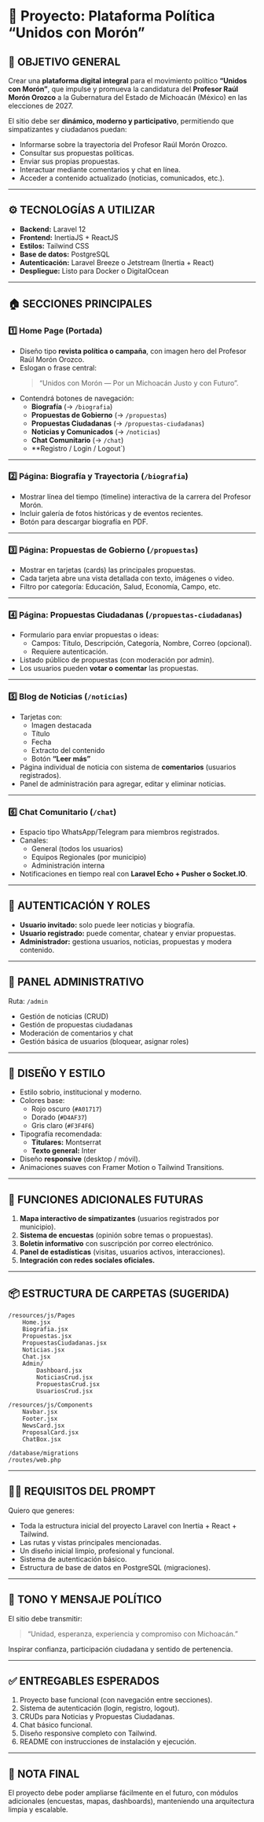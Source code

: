 
# 🧠 Proyecto: Plataforma Política “Unidos con Morón”

## 🎯 OBJETIVO GENERAL
Crear una **plataforma digital integral** para el movimiento político **“Unidos con Morón”**, que impulse y promueva la candidatura del **Profesor Raúl Morón Orozco** a la Gubernatura del Estado de Michoacán (México) en las elecciones de 2027.

El sitio debe ser **dinámico, moderno y participativo**, permitiendo que simpatizantes y ciudadanos puedan:
- Informarse sobre la trayectoria del Profesor Raúl Morón Orozco.  
- Consultar sus propuestas políticas.  
- Enviar sus propias propuestas.  
- Interactuar mediante comentarios y chat en línea.  
- Acceder a contenido actualizado (noticias, comunicados, etc.).  

---

## ⚙️ TECNOLOGÍAS A UTILIZAR
- **Backend:** Laravel 12  
- **Frontend:** InertiaJS + ReactJS  
- **Estilos:** Tailwind CSS  
- **Base de datos:** PostgreSQL  
- **Autenticación:** Laravel Breeze o Jetstream (Inertia + React)  
- **Despliegue:** Listo para Docker o DigitalOcean  

---

## 🏠 SECCIONES PRINCIPALES

### 1️⃣ Home Page (Portada)
- Diseño tipo **revista política o campaña**, con imagen hero del Profesor Raúl Morón Orozco.
- Eslogan o frase central:  
  > “Unidos con Morón — Por un Michoacán Justo y con Futuro”.
- Contendrá botones de navegación:
  - **Biografía** (→ `/biografia`)
  - **Propuestas de Gobierno** (→ `/propuestas`)
  - **Propuestas Ciudadanas** (→ `/propuestas-ciudadanas`)
  - **Noticias y Comunicados** (→ `/noticias`)
  - **Chat Comunitario** (→ `/chat`)
  - **Registro / Login / Logout`)

---

### 2️⃣ Página: Biografía y Trayectoria (`/biografia`)
- Mostrar línea del tiempo (timeline) interactiva de la carrera del Profesor Morón.
- Incluir galería de fotos históricas y de eventos recientes.
- Botón para descargar biografía en PDF.

---

### 3️⃣ Página: Propuestas de Gobierno (`/propuestas`)
- Mostrar en tarjetas (cards) las principales propuestas.
- Cada tarjeta abre una vista detallada con texto, imágenes o video.
- Filtro por categoría: Educación, Salud, Economía, Campo, etc.

---

### 4️⃣ Página: Propuestas Ciudadanas (`/propuestas-ciudadanas`)
- Formulario para enviar propuestas o ideas:
  - Campos: Título, Descripción, Categoría, Nombre, Correo (opcional).
  - Requiere autenticación.
- Listado público de propuestas (con moderación por admin).
- Los usuarios pueden **votar o comentar** las propuestas.

---

### 5️⃣ Blog de Noticias (`/noticias`)
- Tarjetas con:
  - Imagen destacada  
  - Título  
  - Fecha  
  - Extracto del contenido  
  - Botón **“Leer más”**
- Página individual de noticia con sistema de **comentarios** (usuarios registrados).
- Panel de administración para agregar, editar y eliminar noticias.

---

### 6️⃣ Chat Comunitario (`/chat`)
- Espacio tipo WhatsApp/Telegram para miembros registrados.
- Canales:
  - General (todos los usuarios)
  - Equipos Regionales (por municipio)
  - Administración interna
- Notificaciones en tiempo real con **Laravel Echo + Pusher o Socket.IO**.

---

## 🔐 AUTENTICACIÓN Y ROLES
- **Usuario invitado:** solo puede leer noticias y biografía.
- **Usuario registrado:** puede comentar, chatear y enviar propuestas.
- **Administrador:** gestiona usuarios, noticias, propuestas y modera contenido.

---

## 🧩 PANEL ADMINISTRATIVO
Ruta: `/admin`
- Gestión de noticias (CRUD)
- Gestión de propuestas ciudadanas
- Moderación de comentarios y chat
- Gestión básica de usuarios (bloquear, asignar roles)

---

## 🎨 DISEÑO Y ESTILO
- Estilo sobrio, institucional y moderno.
- Colores base:
  - Rojo oscuro (`#A01717`)
  - Dorado (`#D4AF37`)
  - Gris claro (`#F3F4F6`)
- Tipografía recomendada:
  - **Titulares:** Montserrat
  - **Texto general:** Inter
- Diseño **responsive** (desktop / móvil).
- Animaciones suaves con Framer Motion o Tailwind Transitions.

---

## 🧠 FUNCIONES ADICIONALES FUTURAS
1. **Mapa interactivo de simpatizantes** (usuarios registrados por municipio).  
2. **Sistema de encuestas** (opinión sobre temas o propuestas).  
3. **Boletín informativo** con suscripción por correo electrónico.  
4. **Panel de estadísticas** (visitas, usuarios activos, interacciones).  
5. **Integración con redes sociales oficiales.**

---

## 📦 ESTRUCTURA DE CARPETAS (SUGERIDA)
```
/resources/js/Pages
    Home.jsx
    Biografia.jsx
    Propuestas.jsx
    PropuestasCiudadanas.jsx
    Noticias.jsx
    Chat.jsx
    Admin/
        Dashboard.jsx
        NoticiasCrud.jsx
        PropuestasCrud.jsx
        UsuariosCrud.jsx

/resources/js/Components
    Navbar.jsx
    Footer.jsx
    NewsCard.jsx
    ProposalCard.jsx
    ChatBox.jsx

/database/migrations
/routes/web.php
```

---

## 🧑‍💻 REQUISITOS DEL PROMPT
Quiero que generes:
- Toda la estructura inicial del proyecto Laravel con Inertia + React + Tailwind.  
- Las rutas y vistas principales mencionadas.  
- Un diseño inicial limpio, profesional y funcional.  
- Sistema de autenticación básico.  
- Estructura de base de datos en PostgreSQL (migraciones).  

---

## 💬 TONO Y MENSAJE POLÍTICO
El sitio debe transmitir:
> “Unidad, esperanza, experiencia y compromiso con Michoacán.”

Inspirar confianza, participación ciudadana y sentido de pertenencia.

---

## ✅ ENTREGABLES ESPERADOS
1. Proyecto base funcional (con navegación entre secciones).  
2. Sistema de autenticación (login, registro, logout).  
3. CRUDs para Noticias y Propuestas Ciudadanas.  
4. Chat básico funcional.  
5. Diseño responsive completo con Tailwind.  
6. README con instrucciones de instalación y ejecución.

---

## 🧭 NOTA FINAL
El proyecto debe poder ampliarse fácilmente en el futuro, con módulos adicionales (encuestas, mapas, dashboards), manteniendo una arquitectura limpia y escalable.
